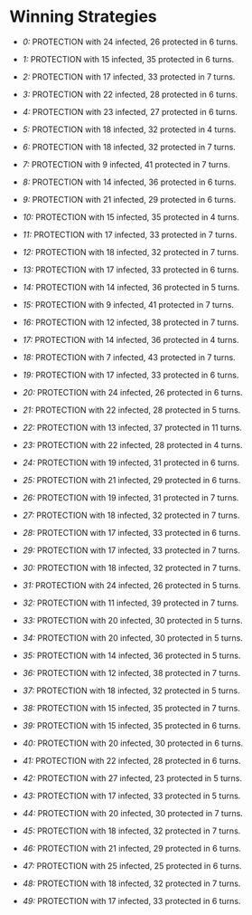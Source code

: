 # Winning Strategies

* _0:_ PROTECTION with 24 infected, 26 protected in 6 turns.


* _1:_ PROTECTION with 15 infected, 35 protected in 6 turns.


* _2:_ PROTECTION with 17 infected, 33 protected in 7 turns.


* _3:_ PROTECTION with 22 infected, 28 protected in 6 turns.


* _4:_ PROTECTION with 23 infected, 27 protected in 6 turns.


* _5:_ PROTECTION with 18 infected, 32 protected in 4 turns.


* _6:_ PROTECTION with 18 infected, 32 protected in 7 turns.


* _7:_ PROTECTION with 9 infected, 41 protected in 7 turns.


* _8:_ PROTECTION with 14 infected, 36 protected in 6 turns.


* _9:_ PROTECTION with 21 infected, 29 protected in 6 turns.


* _10:_ PROTECTION with 15 infected, 35 protected in 4 turns.


* _11:_ PROTECTION with 17 infected, 33 protected in 7 turns.


* _12:_ PROTECTION with 18 infected, 32 protected in 7 turns.


* _13:_ PROTECTION with 17 infected, 33 protected in 6 turns.


* _14:_ PROTECTION with 14 infected, 36 protected in 5 turns.


* _15:_ PROTECTION with 9 infected, 41 protected in 7 turns.


* _16:_ PROTECTION with 12 infected, 38 protected in 7 turns.


* _17:_ PROTECTION with 14 infected, 36 protected in 4 turns.


* _18:_ PROTECTION with 7 infected, 43 protected in 7 turns.


* _19:_ PROTECTION with 17 infected, 33 protected in 6 turns.


* _20:_ PROTECTION with 24 infected, 26 protected in 6 turns.


* _21:_ PROTECTION with 22 infected, 28 protected in 5 turns.


* _22:_ PROTECTION with 13 infected, 37 protected in 11 turns.


* _23:_ PROTECTION with 22 infected, 28 protected in 4 turns.


* _24:_ PROTECTION with 19 infected, 31 protected in 6 turns.


* _25:_ PROTECTION with 21 infected, 29 protected in 6 turns.


* _26:_ PROTECTION with 19 infected, 31 protected in 7 turns.


* _27:_ PROTECTION with 18 infected, 32 protected in 7 turns.


* _28:_ PROTECTION with 17 infected, 33 protected in 6 turns.


* _29:_ PROTECTION with 17 infected, 33 protected in 7 turns.


* _30:_ PROTECTION with 18 infected, 32 protected in 7 turns.


* _31:_ PROTECTION with 24 infected, 26 protected in 5 turns.


* _32:_ PROTECTION with 11 infected, 39 protected in 7 turns.


* _33:_ PROTECTION with 20 infected, 30 protected in 5 turns.


* _34:_ PROTECTION with 20 infected, 30 protected in 5 turns.


* _35:_ PROTECTION with 14 infected, 36 protected in 5 turns.


* _36:_ PROTECTION with 12 infected, 38 protected in 7 turns.


* _37:_ PROTECTION with 18 infected, 32 protected in 5 turns.


* _38:_ PROTECTION with 15 infected, 35 protected in 7 turns.


* _39:_ PROTECTION with 15 infected, 35 protected in 6 turns.


* _40:_ PROTECTION with 20 infected, 30 protected in 6 turns.


* _41:_ PROTECTION with 22 infected, 28 protected in 6 turns.


* _42:_ PROTECTION with 27 infected, 23 protected in 5 turns.


* _43:_ PROTECTION with 17 infected, 33 protected in 5 turns.


* _44:_ PROTECTION with 20 infected, 30 protected in 7 turns.


* _45:_ PROTECTION with 18 infected, 32 protected in 7 turns.


* _46:_ PROTECTION with 21 infected, 29 protected in 6 turns.


* _47:_ PROTECTION with 25 infected, 25 protected in 6 turns.


* _48:_ PROTECTION with 18 infected, 32 protected in 7 turns.


* _49:_ PROTECTION with 17 infected, 33 protected in 6 turns.


